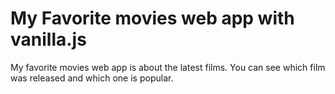 # My Favorite movies web app with vanilla.js
My favorite movies web app is about the latest films. You can see which film was released and which one is popular. 
